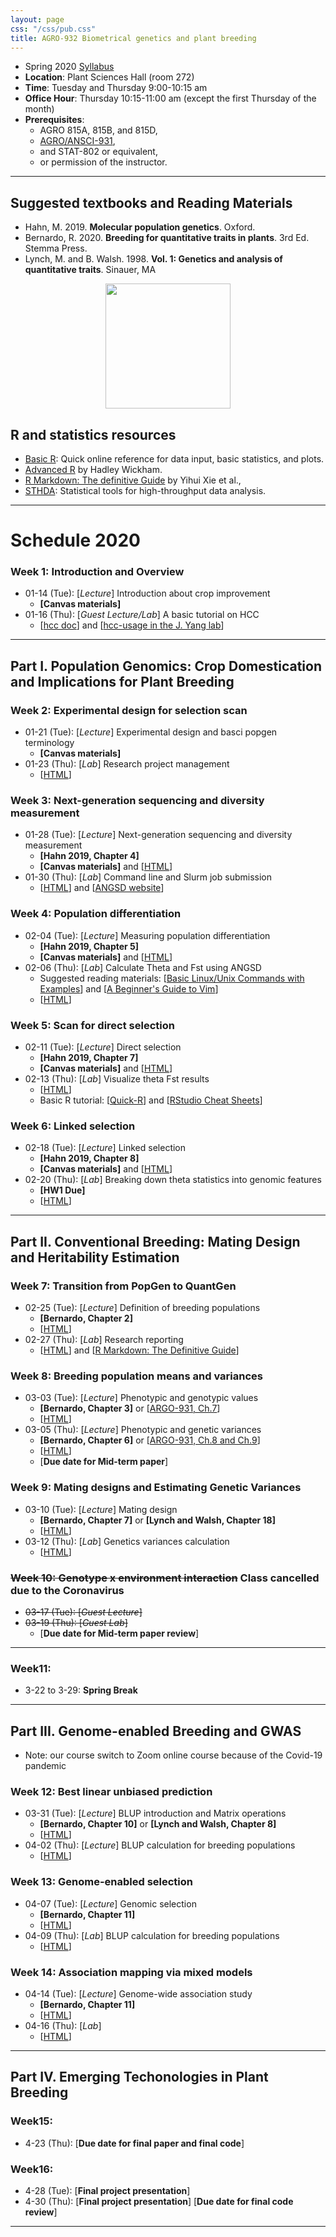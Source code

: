 ```yaml
---
layout: page
css: "/css/pub.css"
title: AGRO-932 Biometrical genetics and plant breeding
---
```



- Spring 2020 [Syllabus](img/Syllabus_AGRO932.pdf)
- **Location**: Plant Sciences Hall (room 272)
- **Time**: Tuesday and Thursday 9:00-10:15 am
- **Office Hour**: Thursday 10:15-11:00 am (except the first Thursday of the month) 
- **Prerequisites**: 
  - AGRO 815A, 815B, and 815D, 
  - [AGRO/ANSCI-931](https://jyanglab.com/AGRO-931/), 
  - and	STAT-802 or equivalent, 
  - or permission of the instructor.

------------

## Suggested textbooks and Reading Materials

- Hahn, M. 2019. __Molecular population genetics__. Oxford.
- Bernardo, R. 2020. __Breeding for quantitative traits in plants__. 3rd Ed. Stemma Press. 
- Lynch, M. and B. Walsh. 1998. __Vol. 1: Genetics and analysis of quantitative traits__. Sinauer, MA  

<p align="center">
  <img src="https://i.imgur.com/tSfGg4c.png" height="200px">
</p>

## R and statistics resources

- [Basic R](https://www.statmethods.net/): Quick online reference for data input, basic statistics, and plots.
- [Advanced R](http://adv-r.had.co.nz/) by Hadley Wickham.
- [R Markdown: The definitive Guide](https://bookdown.org/yihui/rmarkdown/) by Yihui Xie et al.,
- [STHDA](http://www.sthda.com/english/): Statistical tools for high-throughput data analysis.

--------------------

# Schedule 2020

### **Week 1**: Introduction and Overview
- 01-14 (Tue): [_Lecture_] Introduction about crop improvement 
  - __[Canvas materials]__ 
- 01-16 (Thu): [_Guest Lecture/Lab_] A basic tutorial on HCC 
  - [[hcc doc](https://hcc.unl.edu/docs/)] and [[hcc-usage in the J. Yang lab](https://jyanglab.com/2018-09-06-hcc/)]

----------------

## Part I. Population Genomics: Crop Domestication and Implications for Plant Breeding

### **Week 2**: Experimental design for selection scan
- 01-21 (Tue): [_Lecture_] Experimental design and basci popgen terminology
  - __[Canvas materials]__ 
- 01-23 (Thu): [_Lab_] Research project management 
  - [[HTML](https://jyanglab.com/AGRO-932/chapters/a1.2-lab/proj_managment.html#1)] 

### **Week 3**: Next-generation sequencing and diversity measurement 

- 01-28 (Tue): [_Lecture_] Next-generation sequencing and diversity measurement 
  - __[Hahn 2019, Chapter 4]__
  - __[Canvas materials]__ and [[HTML](https://jyanglab.com/AGRO-932/chapters/a1.1-popgen/hahn_c3_theta.html#1)]
- 01-30 (Thu): [_Lab_] Command line and Slurm job submission
  - [[HTML](https://jyanglab.com/AGRO-932/chapters/a1.2-lab/w3lab.html)] and [[ANGSD website](http://www.popgen.dk/angsd/index.php/ANGSD)]

### **Week 4**: Population differentiation
- 02-04 (Tue): [_Lecture_] Measuring population differentiation
  - __[Hahn 2019, Chapter 5]__
  - __[Canvas materials]__ and [[HTML](https://jyanglab.com/AGRO-932/chapters/a1.1-popgen/c5_pops.html#1)]
- 02-06 (Thu): [_Lab_] Calculate Theta and Fst using ANGSD
  - Suggested reading materials: [[Basic Linux/Unix Commands with Examples](https://www.guru99.com/must-know-linux-commands.html)] and [[A Beginner's Guide to Vim](https://www.linux.com/tutorials/vim-101-beginners-guide-vim/)]
  - [[HTML](https://jyanglab.com/AGRO-932/chapters/a1.2-lab/w4lab.html#1)]

### **Week 5**: Scan for direct selection
- 02-11 (Tue): [_Lecture_] Direct selection
  - __[Hahn 2019, Chapter 7]__
  - __[Canvas materials]__ and [[HTML](https://jyanglab.com/AGRO-932/chapters/a1.1-popgen/c7_direct_sel.html#1)]
- 02-13 (Thu): [_Lab_] Visualize theta Fst results
  - [[HTML](https://jyanglab.com/AGRO-932/chapters/a1.2-lab/w5lab.html#1)]
  - Basic R tutorial: [[Quick-R](https://www.statmethods.net/)] and [[RStudio Cheat Sheets](https://rstudio.com/resources/cheatsheets/)]

### **Week 6**: Linked selection
- 02-18 (Tue): [_Lecture_] Linked selection
  - __[Hahn 2019, Chapter 8]__
  - __[Canvas materials]__ and [[HTML](https://jyanglab.com/AGRO-932/chapters/a1.1-popgen/c8_linked_sel.html#1)]
- 02-20 (Thu): [_Lab_] Breaking down theta statistics into genomic features
  - __[HW1 Due]__
  - [[HTML](https://jyanglab.com/AGRO-932/chapters/a1.2-lab/w6lab.html#1)]

----------

## Part II. Conventional Breeding: Mating Design and Heritability Estimation

### **Week 7**: Transition from PopGen to QuantGen
- 02-25 (Tue): [_Lecture_] Definition of breeding populations
  - __[Bernardo, Chapter 2]__
  - [[HTML](https://jyanglab.com/AGRO-932/chapters/a2.1-qg/rex1_plant_breeding.html#1)]
- 02-27 (Thu): [_Lab_] Research reporting
  - [[HTML](https://jyanglab.com/AGRO-932/chapters/a2.2-lab/w7lab.html)] and [[R Markdown: The Definitive Guide](https://bookdown.org/yihui/rmarkdown/)]

### **Week 8**: Breeding population means and variances
- 03-03 (Tue): [_Lecture_] Phenotypic and genotypic values
  - __[Bernardo, Chapter 3]__ or [[ARGO-931, Ch.7](https://jyanglab.com/AGRO-931/)]
  - [[HTML](https://jyanglab.com/AGRO-932/chapters/a2.1-qg/rex2_value.html#1)]
- 03-05 (Thu): [_Lecture_] Phenotypic and genetic variances
  - __[Bernardo, Chapter 6]__ or [[ARGO-931, Ch.8 and Ch.9](https://jyanglab.com/AGRO-931/)]
  - [[HTML](https://jyanglab.com/AGRO-932/chapters/a2.1-qg/rex6_variance.html#1)]
  - [__Due date for Mid-term paper__]

### **Week 9**: Mating designs and Estimating Genetic Variances
- 03-10 (Tue): [_Lecture_] Mating design
  - __[Bernardo, Chapter 7]__ or __[Lynch and Walsh, Chapter 18]__
  - [[HTML](https://jyanglab.com/AGRO-932/chapters/a2.1-qg/rex7_mating.html#1)]
- 03-12 (Thu): [_Lab_] Genetics variances calculation
  - [[HTML](https://jyanglab.com/AGRO-932/chapters/a2.2-lab/w9lab.html)]

### ~~**Week 10**: Genotype x environment interaction~~ Class cancelled due to the Coronavirus
- ~~03-17 (Tue): [_Guest Lecture_]~~
- ~~03-19 (Thu): [_Guest Lab_]~~
  - [__Due date for Mid-term paper review__]

----------

### **Week11**: 
- 3-22 to 3-29: __Spring Break__

---------------------

## Part III. Genome-enabled Breeding and GWAS

- Note: our course switch to Zoom online course because of the Covid-19 pandemic

### **Week 12**: Best linear unbiased prediction
- 03-31 (Tue): [_Lecture_] BLUP introduction and Matrix operations
  - __[Bernardo, Chapter 10]__ or __[Lynch and Walsh, Chapter 8]__
  - [[HTML](https://jyanglab.com/AGRO-932/chapters/a2.1-qg/rex10_blup.html)]
- 04-02 (Thu): [_Lecture_] BLUP calculation for breeding populations
  - [[HTML]()]

### **Week 13**: Genome-enabled selection
- 04-07 (Tue): [_Lecture_] Genomic selection
  - __[Bernardo, Chapter 11]__ 
  - [[HTML]()]
- 04-09 (Thu): [_Lab_] BLUP calculation for breeding populations
  - [[HTML]()]
  
### **Week 14**: Association mapping via mixed models
- 04-14 (Tue): [_Lecture_] Genome-wide association study
  - __[Bernardo, Chapter 11]__ 
  - [[HTML]()]
- 04-16 (Thu): [_Lab_] 
  - [[HTML]()]

---------------------

## Part IV. Emerging Techonologies in Plant Breeding

### **Week15**: 

- 4-23 (Thu): [__Due date for final paper and final code__]

### **Week16**: 
- 4-28 (Tue): [__Final project presentation__]
- 4-30 (Thu): [__Final project presentation__] [__Due date for final code review__]

------------



<!--

### **Week 2**: Variance components and heritability estimation 
- 10/28 (M): Average effect of an allele, [[HTML]()]
- 10/30 (W): Breeding value, [[HTML]()]
- 11/01 (F): Dominance and Interaction, [[HTML]()]

### **Week 3**: Genetic components of variance
- 11/01 (F): Variance partitioning, [[HTML](chapters/Ch8/Ch8_c1.html#1)], [[HW1](hw/hw2019/AGRO_981_homework3.pdf)]
- 11/04 (M): Variance partitioning (continuous), [[HTML](chapters/Ch8/Ch8_p2.html#1)]
- 11/06 (W): Heritability and Repeatability, [[HTML](chapters/Ch8/Ch8_p3.html#1)]

-------


### **Week 4**: Resemblance between relatives
- 11/08 (F): Covariance, [[HTML](chapters/Ch9/Ch9_c2.html#1)]
- 11/11 (M): Genetic covariance, [[HTML](chapters/Ch9/Ch9_c3.html#1)]
- 11/13 (W): Environmental covariance,  [[HTML](chapters/Ch9/Ch9_c4.html#1)]

### __Exam III__:
- __11/15 (F): 7:30-8:50__

### **Week 5**: Best Linear Unbiased Predictor (BLUP)
- 11/18 (M): Estimation of heritability,  [[HTML](chapters/Ch10/Ch10_c1.html#1)]
- 11/20 (W): Precision of estimates,  [[HTML](chapters/Ch10/Ch10_c2.html#1)], [[lab](chapters/Ch10/lab9-10.html#1)], [peer-review papers posted]

### **Week 6**: Predicting response to selection
- 11/22 (F): The breeder's equation, [[HTML](chapters/Ch11/Ch11_c1.html#1)]
- 11/25 (M): Variability in response, [[HTML](chapters/Ch11/Ch11-c2.html#1)], [__Due date for peer-review__]

 __Thanksgiving Vacation__

### **Week 7**: Selection: Empirical results and interpretation
- 12/02 (M): Asymmetry of responses [[HTML](chapters/Ch12/Ch12-c1.html#1)]
- 12/04 (W): Long-term results [[HTML](chapters/Ch12/Ch12-c2.html#1)], [[HW2](hw/hw2019/AGRO_981_homework4.pdf)]


### **Week 8**: Inbreeding and crossbreeding
- 12/06 (F): Inbreeding depression and heterosis [[HTML](chapters/Ch14/Ch14-c1.html#1)]


### **Week 9**: Correlated traits
- 12/06 (F): Correlated responses to selection [[HTML](chapters/Ch19/Ch19-c1.html#1)]
- 12/09 (M): Index selection [[HTML](chapters/Ch19/Ch19-c2.html#1)]

### **Week 10**: Quantitative trait loci 
- 12/11 (W): QTL: Single-marker analysis [[HTML](chapters/Ch21-2019/Ch21_2019-c1.html#1)]
- 12/13 (M): QTL: Interval Mapping [[HTML](chapters/Ch21-2019/Ch21_2019-c2.html#1)]

### **Week11**: 

 __Thanksgiving Vacation__


### **Week 12**: Correlated traits
- 12/06 (F): Correlated responses to selection [[HTML](chapters/Ch19/Ch19-c1.html#1)]
- 12/09 (M): Index selection [[HTML](chapters/Ch19/Ch19-c2.html#1)]

### **Week 13**: Quantitative trait loci 
- 12/11 (W): QTL: Single-marker analysis [[HTML](chapters/Ch21-2019/Ch21_2019-c1.html#1)]
- 12/13 (M): QTL: Interval Mapping [[HTML](chapters/Ch21-2019/Ch21_2019-c2.html#1)]

### **Week 14**: Inbreeding and crossbreeding
- 12/06 (F): Inbreeding depression and heterosis [[HTML](chapters/Ch14/Ch14-c1.html#1)]


### **Week 15**: Correlated traits
- 12/06 (F): Correlated responses to selection [[HTML](chapters/Ch19/Ch19-c1.html#1)]
- 12/09 (M): Index selection [[HTML](chapters/Ch19/Ch19-c2.html#1)]

### **Week 16**: Quantitative trait loci 
- 12/11 (W): QTL: Single-marker analysis [[HTML](chapters/Ch21-2019/Ch21_2019-c1.html#1)]
- 12/13 (M): QTL: Interval Mapping [[HTML](chapters/Ch21-2019/Ch21_2019-c2.html#1)]

### **Final exam**
- 12/18 (W): 7:30-9:30am
-->
